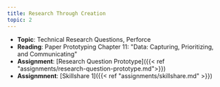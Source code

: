 ```yaml
---
title: Research Through Creation
topic: 2
---
```

- **Topic**: Technical Research Questions, Perforce
- **Reading**: Paper Prototyping Chapter 11: "Data: Capturing, Prioritizing, and Communicating"
- **Assignment**: [Research Question Prototype]({{< ref "assignments/research-question-prototype.md">}})
- **Assignmnent**: [Skillshare 1]({{< ref "assignments/skillshare.md" >}})
